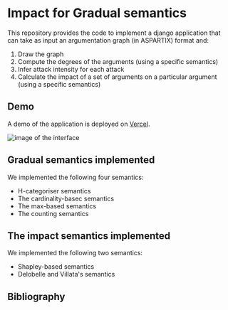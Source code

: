 # Impact for Gradual semantics

This repository provides the code to implement a django application that can take as input an argumentation graph (in ASPARTIX) format and:

1. Draw the graph 
2. Compute the degrees of the arguments (using a specific semantics)
3. Infer attack intensity for each attack 
4. Calculate the impact of a set of arguments on a particular argument (using a specific semantics)

## Demo

A demo of the application is deployed on [Vercel](https://impact-gradual-semantics.vercel.app/).

![image of the interface](https://bruno-yun.notion.site/image/https%3A%2F%2Fprod-files-secure.s3.us-west-2.amazonaws.com%2F57e14b1b-ce77-483b-a9ed-537a76c86282%2F594f0392-5dbc-4463-bd53-419656ec7ed3%2FCapture_decran_2023-10-12_a_13.07.14.png?table=block&id=45d27bc7-5e0b-44a8-aa9c-716f5fb22af0&spaceId=57e14b1b-ce77-483b-a9ed-537a76c86282&width=1420&userId=&cache=v2)


## Gradual semantics implemented

We implemented the following four semantics:

- H-categoriser semantics
- The cardinality-basec semantics
- The max-based semantics
- The counting semantics

## The impact semantics implemented

We implemented the following two semantics:

- Shapley-based semantics
- Delobelle and Villata's semantics

## Bibliography

